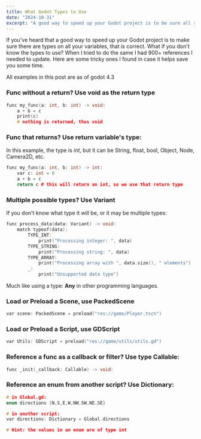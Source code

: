 ```yaml
---
title: What Godot Types to Use
date: "2024-10-31"
excerpt: "A good way to speed up your Godot project is to be sure all your variables are typed correctly. It is hard to know what types some of the variables should be. Here's a list of all the ones I had a hard time figuring out..."
---
```


If you&apos;ve heard that a good way to speed up your Godot project is to make sure there are types on all your variables, that is correct. What if you don&apos;t know the types to use? When I tried to do the same I had 900+ references I needed to update. Here are some tricky ones I found in case it helps save you some time.

All examples in this post are as of godot 4.3

### Func without a return? Use void as the return type
```c++
func my_func(a: int, b: int) -> void:
    a + b = c
    print(c)
    # nothing is returned, thus void
```

### Func that returns? Use return variable's type:
In this example, the type is _int_, but it can be String, float, bool, Object, Node, Camera2D, etc.
```c++
func my_func(a: int, b: int) -> int:
    var c: int = 0
    a + b = c
    return c # this will return an int, so we use that return type
```


### Multiple possible types? Use Variant
If you don't know what type it will be, or it may be multiple types:

```c++
func process_data(data: Variant) -> void:
    match typeof(data):
        TYPE_INT:
            print("Processing integer: ", data)
        TYPE_STRING:
            print("Processing string: ", data)
        TYPE_ARRAY:
            print("Processing array with ", data.size(), " elements")
        _:
            print("Unsupported data type")
```
Much like using a type: __Any__ in other programming languages.

### Load or Preload a Scene, use PackedScene
```c++
var scene: PackedScene = preload("res://game/Player.tscn")
```

### Load or Preload a Script, use GDScript
```c++
var Utils: GDScript = preload("res://game/utils/utils.gd")
```

### Reference a func as a callback or filter? Use type Callable:
```c++
func _init(_callback: Callable) -> void:
```

### Reference an enum from another script? Use Dictionary:
```c++
# in Global.gd:
enum directions {N,S,E,W,NW,SW,NE,SE}

# in another script:
var directions: Dictionary = Global.directions

# Hint: the values in an enum are of type int
```
